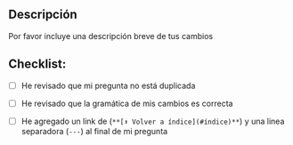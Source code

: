 ## Descripción

Por favor incluye una descripción breve de tus cambios

## Checklist:

- [ ] He revisado que mi pregunta no está duplicada
- [ ] He revisado que la gramática de mis cambios es correcta
- [ ] He agregado un link de (`**[⬆ Volver a índice](#índice)**`) y una linea separadora (`---`) al final de mi pregunta





